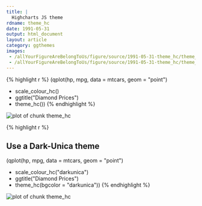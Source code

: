 ```yaml
---
title: |
  Highcharts JS theme
rdname: theme_hc
date: 1991-05-31
output: html_document
layout: article
category: ggthemes
images:
 - /allYourFigureAreBelongToUs/figure/source/1991-05-31-theme_hc/theme_hc-1.png
 - /allYourFigureAreBelongToUs/figure/source/1991-05-31-theme_hc/theme_hc-2.png
---
```





{% highlight r %}
(qplot(hp, mpg, data = mtcars, geom = "point")
+ scale_colour_hc()
+ ggtitle("Diamond Prices")
+ theme_hc())
{% endhighlight %}

![plot of chunk theme_hc](/allYourFigureAreBelongToUs/figure/source/1991-05-31-theme_hc/theme_hc-1.png) 

{% highlight r %}
## Use a Dark-Unica theme
(qplot(hp, mpg, data = mtcars, geom = "point")
+ scale_colour_hc("darkunica")
+ ggtitle("Diamond Prices")
+ theme_hc(bgcolor = "darkunica"))
{% endhighlight %}

![plot of chunk theme_hc](/allYourFigureAreBelongToUs/figure/source/1991-05-31-theme_hc/theme_hc-2.png) 